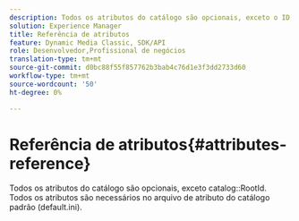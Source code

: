 ```yaml
---
description: Todos os atributos do catálogo são opcionais, exceto o ID raiz do catálogo. Todos os atributos são necessários no arquivo de atributo do catálogo padrão (default.ini).
solution: Experience Manager
title: Referência de atributos
feature: Dynamic Media Classic, SDK/API
role: Desenvolvedor,Profissional de negócios
translation-type: tm+mt
source-git-commit: d0bc88f55f857762b3bab4c76d1e3f3dd2733d60
workflow-type: tm+mt
source-wordcount: '50'
ht-degree: 0%

---
```



# Referência de atributos{#attributes-reference}

Todos os atributos do catálogo são opcionais, exceto catalog::RootId. Todos os atributos são necessários no arquivo de atributo do catálogo padrão (default.ini).

